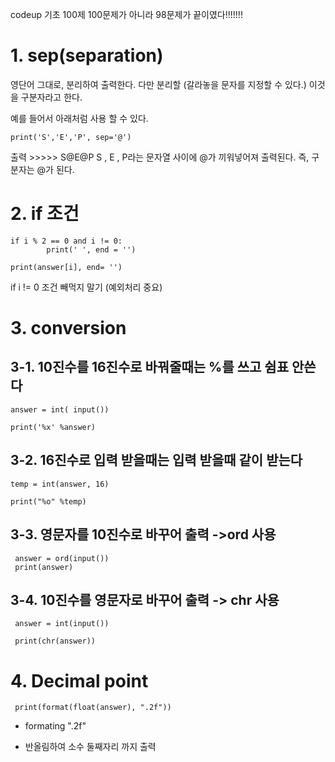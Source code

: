 codeup 기초 100제
100문제가 아니라 98문제가 끝이였다!!!!!!!

# 1. sep(separation) 
 

영단어 그대로, 분리하여 출력한다. 다만 분리할 (갈라놓을 문자를 지정할 수 있다.) 이것을 구분자라고 한다.

예를 들어서 아래처럼 사용 할 수 있다.

    print('S','E','P', sep='@')

출력 >>>>> S@E@P
S , E , P라는 문자열 사이에 @가 끼워넣어져 출력된다. 즉, 구분자는 @가 된다.

# 2. if 조건
    if i % 2 == 0 and i != 0:
            print(' ', end = '')
    
    print(answer[i], end= '')
if i != 0 조건 빼먹지 말기 (예외처리 중요)


# 3. conversion
## 3-1. 10진수를 16진수로 바꿔줄때는 %를 쓰고 쉼표 안쓴다
    answer = int( input())

    print('%x' %answer)

 ## 3-2. 16진수로 입력 받을때는 입력 받을때 같이 받는다 
    temp = int(answer, 16)
  
    print("%o" %temp)
 
## 3-3. 영문자를 10진수로 바꾸어 출력 ->ord 사용
 
  
     answer = ord(input())
     print(answer)
     
 ## 3-4. 10진수를 영문자로 바꾸어 출력 -> chr 사용
  
     answer = int(input())
  
     print(chr(answer))
     

   
  # 4. Decimal point
     print(format(float(answer), ".2f"))
  
  - formating ".2f" 
  
  - 반올림하여 소수 둘째자리 까지 출력 
   






